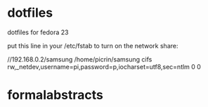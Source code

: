 dotfiles
========
dotfiles for fedora 23

put this line in your /etc/fstab to turn on the network share:

//192.168.0.2/samsung  /home/picrin/samsung  cifs rw,_netdev,username=pi,password=p,iocharset=utf8,sec=ntlm  0  0
# formalabstracts
